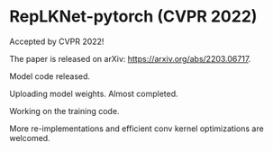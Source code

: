 # RepLKNet-pytorch (CVPR 2022)

Accepted by CVPR 2022!

The paper is released on arXiv: https://arxiv.org/abs/2203.06717.

Model code released.

Uploading model weights. Almost completed.

Working on the training code.

More re-implementations and efficient conv kernel optimizations are welcomed.
